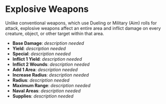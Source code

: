 # Explosive Weapons

Unlike conventional weapons, which use Dueling or Military (Aim) rolls
for attack, explosive weapons affect an entire area and inflict damage
on every creature, object, or other target within that area.

  - **Base Damage**: *description needed*
  - **Yield**: *description needed*
  - **Special**: *description needed*
  - **Inflict 1 Yield**: *description needed*
  - **Inflict 2 Wounds**: *description needed*
  - **Add 1 Area**: *description needed*
  - **Increase Radius**: *description needed*
  - **Radius**: *description needed*
  - **Maximum Range**: *description needed*
  - **Naval Areas**: *description needed*
  - **Supplies**: *description needed*

